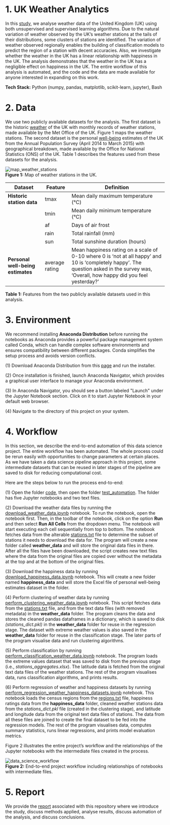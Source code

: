 # 1. UK Weather Analytics

In this [study](https://github.com/nabilshadman/python-uk-weather-analytics/blob/main/report/uk_weather_analytics_report.pdf), we analyse weather data of the United Kingdom (UK) using both unsupervised and supervised learning algorithms. Due to the natural variation of weather observed by the UK’s weather stations at the tails of their distributions, some clusters of stations are identified. The variation of weather observed regionally enables the building of classification models to predict the region of a station with decent accuracies. Also, we investigate whether the weather in the UK has a linear relationship with happiness in the UK. The analysis demonstrates that the weather in the UK has a negligible effect on happiness in the UK. The entire workflow of this analysis is automated, and the code and the data are made available for anyone interested in expanding on this work. 

**Tech Stack:** Python (numpy, pandas, matplotlib, scikit-learn, jupyter), Bash  


# 2. Data  
We use two publicly available datasets for the analysis. The first dataset is the historic [weather](https://www.metoffice.gov.uk/research/climate/maps-and-data/historic-station-data) of the UK with monthly records of weather stations, made available by the Met Office of the UK. Figure 1 maps the weather stations. The second dataset is the personal [well-being](https://www.ons.gov.uk/peoplepopulationandcommunity/wellbeing/datasets/personalwellbeingestimatesgeographicalbreakdown) estimates of the UK from the Annual Population Survey (April 2014 to March 2015) with geographical breakdown, made available by the Office for National Statistics (ONS) of the UK. Table 1 describes the features used from these datasets for the analysis.  


![map_weather_stations](https://github.com/nabilshadman/python-uk-weather-analytics/assets/13073461/3f7b088b-affd-4610-aed7-22bd9289d225)    
**Figure 1:** Map of weather stations in the UK.  


| **Dataset**                       | **Feature**       | **Definition**                                                                                                                                                                                     |
|-----------------------------------|-------------------|----------------------------------------------------------------------------------------------------------------------------------------------------------------------------------------------------|
| **Historic station data**         | tmax              | Mean daily maximum temperature (°C)                                                                                                                                                                |
|                                   | tmin              | Mean daily minimum temperature (°C)                                                                                                                                                                |
|                                   | af                | Days of air frost                                                                                                                                                                                  |
|                                   | rain              | Total rainfall (mm)                                                                                                                                                                                |
|                                   | sun               | Total sunshine duration (hours)                                                                                                                                                                    |
| **Personal well-being estimates** | average rating    | Mean happiness rating on a scale of 0-10 where 0   is ‘not at all happy’ and 10 is   ‘completely happy’.   The question asked in the survey was, ‘Overall, how   happy did you feel yesterday?’    |  

**Table 1:** Features from the two publicly available datasets used in this analysis.  

# 3. Environment  
We recommend installing **Anaconda Distribution** before running the notebooks as Anaconda provides a powerful package management system called Conda, which can handle complex software environments and ensures compatibility between different packages. Conda simplifies the setup process and avoids version conflicts.  

(1) Download Anaconda Distribution from this [page](https://www.anaconda.com/download) and run the installer.  

(2) Once installation is finished, launch Anaconda Navigator, which provides a graphical user interface to manage your Anaconda environment.  

(3) In Anaconda Navigator, you should see a button labeled "Launch" under the Jupyter Notebook section. Click on it to start Jupyter Notebook in your default web browser.  

(4) Navigate to the directory of this project on your system.  


# 4. Workflow    
In this section, we describe the end-to-end automation of this data science project. The entire workflow has been automated. The whole process could be rerun easily with opportunities to change parameters at certain places. As we have taken a data science pipeline approach in this project, some intermediate datasets that can be reused in later stages of the pipeline are saved to disk  for reducing computational cost.  

Here are the steps below to run the process end-to-end:  

(1) Open the folder [code](https://github.com/nabilshadman/python-uk-weather-analytics/tree/main/code), then open the folder [test_automation](https://github.com/nabilshadman/python-uk-weather-analytics/tree/main/code/test_automation). The folder has five Jupyter notebooks and two text files.  

(2) Download the weather data files by running the [download_weather_data.ipynb](https://github.com/nabilshadman/python-uk-weather-analytics/blob/main/code/test_automation/download_weather_data.ipynb) notebook. To run the notebook, open the notebook first. Then, in the toolbar of the notebook, click on the option **Run** and then select **Run All Cells** from the dropdown menu. The notebook will start executing each cell sequentially from top to bottom. The notebook fetches data from the alterable [stations.txt](https://github.com/nabilshadman/python-uk-weather-analytics/blob/main/code/test_automation/stations.txt) file to determine the subset of stations it needs to download the data for. The program will create a new folder called **weather_data** and will store  the original data files in there. After all the files have been downloaded, the script creates new text files where the data from the original files are copied over without the metadata at the top and at the  bottom of the original files.  

(3) Download the happiness data by running [download_happiness_data.ipynb](https://github.com/nabilshadman/python-uk-weather-analytics/blob/main/code/test_automation/download_happiness_data.ipynb) notebook. This will create a new folder named **happiness_data** and will store the Excel file of personal well-being estimates dataset in the folder.  

(4) Perform clustering of weather data by running [perform_clustering_weather_data.ipynb](https://github.com/nabilshadman/python-uk-weather-analytics/blob/main/code/test_automation/perform_clustering_weather_data.ipynb) notebook. This script fetches data from the [stations.txt](https://github.com/nabilshadman/python-uk-weather-analytics/blob/main/code/test_automation/stations.txt) file, and from the text data files (with removed metadata) in the **weather_data** folder. The program cleans the data and stores the cleaned  pandas dataframes in a dictionary, which is saved to disk *(stations_dict.pkl)* in the **weather_data** folder for reuse in the regression stage. The dataset with extreme weather values is also saved in the  **weather_data** folder for reuse in the classification stage. The later parts of the program visualise data and run clustering algorithms.   

(5) Perform classification by running [perform_classification_weather_data.ipynb](https://github.com/nabilshadman/python-uk-weather-analytics/blob/main/code/test_automation/perform_classification_weather_data.ipynb) notebook. The program loads the extreme values dataset that was saved to disk from the previous stage (i.e., *stations_aggregates.xlsx*). The latitude data is fetched from the original text data files of the weather stations. The rest of the program visualises data, runs classification algorithms, and prints results.  

(6) Perform regression of weather and happiness datasets by running [perform_regression_weather_happiness_datasets.ipynb](https://github.com/nabilshadman/python-uk-weather-analytics/blob/main/code/test_automation/perform_regression_weather_happiness_datasets.ipynb) notebook. This notebook loads the census  regions from the [regions.txt](https://github.com/nabilshadman/python-uk-weather-analytics/blob/main/code/test_automation/regions.txt) file, happiness ratings data from the **happiness_data** folder, cleaned  weather stations data from the *stations_dict.pkl* file (created in the clustering stage), and latitude and longitude data from the original text data files of stations. The data from all these files are joined  to create the final dataset to be fed into the regression models. The rest of the program visualises data, computes summary statistics, runs linear regressions, and prints model evaluation metrics.  


Figure 2 illustrates the entire project’s workflow and the relationships of the Jupyter notebooks with the intermediate files created in the process.  

![data_science_workflow](https://github.com/nabilshadman/python-uk-weather-analytics/assets/13073461/0d8f7801-a991-40fd-bd79-5f4d74b08277)  
**Figure 2:** End-to-end project workflow including relationships of notebooks with intermediate files.   


# 5. Report  
We provide the [report](https://github.com/nabilshadman/python-uk-weather-analytics/blob/main/report/uk_weather_analytics_report.pdf) associated with this repository where we introduce the study, discuss methods applied, analyse results, discuss automation of the analysis, and discuss conclusions.  
